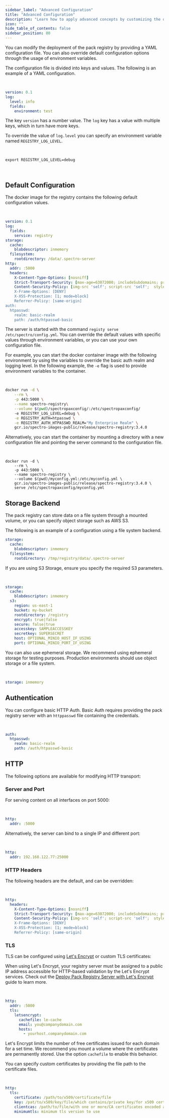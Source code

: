 ```yaml
---
sidebar_label: "Advanced Configuration"
title: "Advanced Configuration"
description: "Learn how to apply advanced concepts by customizing the deployments of the Packs registry."
icon: ""
hide_table_of_contents: false
sidebar_position: 80
---
```


You can modify the deployment of the pack registry by providing a YAML configuration file. You can also override default
configuration options through the usage of environment variables.

The configuration file is divided into keys and values. The following is an example of a YAML configuration.

<br />

```yaml
version: 0.1
log:
  level: info
  fields:
    environment: test
```

The key `version` has a number value. The `log` key has a value with multiple keys, which in turn have more keys.

To override the value of `log.level` you can specify an environment variable named `REGISTRY_LOG_LEVEL`.

<br />

```shell
export REGISTRY_LOG_LEVEL=debug
```

<br />

## Default Configuration

The docker image for the registry contains the following default configuration values.

<br />

```yaml
version: 0.1
log:
  fields:
    service: registry
storage:
  cache:
    blobdescriptor: inmemory
  filesystem:
    rootdirectory: /data/.spectro-server
http:
  addr: :5000
  headers:
    X-Content-Type-Options: [nosniff]
    Strict-Transport-Security: [max-age=63072000; includeSubdomains; preload]
    Content-Security-Policy: [img-src 'self'; script-src 'self';  style-src 'self]
    X-Frame-Options: [DENY]
    X-XSS-Protection: [1; mode=block]
    Referrer-Policy: [same-origin]
auth:
  htpasswd:
    realm: basic-realm
    path: /auth/htpasswd-basic
```

The server is started with the command `registy serve /etc/spectro/config.yml`. You can override the default values with
specific values through environment variables, or you can use your own configuration file.

For example, you can start the docker container image with the following environment by using the variables to override
the basic auth realm and logging level. In the following example, the `-e` flag is used to provide environment variables
to the container.

<br />

<!-- registry-reference-end -->

```bash
docker run -d \
    --rm \
    -p 443:5000 \
    --name spectro-registry\
    --volume $(pwd)/spectropaxconfig/:/etc/spectropaxconfig/
    -e REGISTRY_LOG_LEVEL=debug \
    -e REGISTRY_AUTH=htpasswd \
    -e REGISTRY_AUTH_HTPASSWD_REALM="My Enterprise Realm" \
    gcr.io/spectro-images-public/release/spectro-registry:3.4.0
```

Alternatively, you can start the container by mounting a directory with a new configuration file and pointing the server
command to the configuration file.

<br />

<!-- registry-reference-mid -->

```shell
docker run -d \
    --rm \
    -p 443:5000 \
    --name spectro-registry \
    --volume $(pwd)/myconfig.yml:/etc/myconfig.yml \
    gcr.io/spectro-images-public/release/spectro-registry:3.4.0 \
    serve /etc/spectropaxconfig/myconfig.yml
```

## Storage Backend

The pack registry can store data on a file system through a mounted volume, or you can specify object storage such as
AWS S3.

The following is an example of a configuration using a file system backend.

```yaml
storage:
  cache:
    blobdescriptor: inmemory
  filesystem:
    rootdirectory: /tmp/registry/data/.spectro-server
```

If you are using S3 Storage, ensure you specify the required S3 parameters.

<br />

```yaml
storage:
  cache:
    blobdescriptor: inmemory
  s3:
    region: us-east-1
    bucket: my-bucket
    rootdirectory: /registry
    encrypt: true|false
    secure: false|true
    accesskey: SAMPLEACCESSKEY
    secretkey: SUPERSECRET
    host: OPTIONAL_MINIO_HOST_IF_USING
    port: OPTIONAL_MINIO_PORT_IF_USING
```

You can also use ephemeral storage. We recommend using ephemeral storage for testing purposes. Production environments
should use object storage or a file system.

<br />

```yaml
storage: inmemory
```

## Authentication

You can configure basic HTTP Auth. Basic Auth requires providing the pack registry server with an `httppasswd` file
containing the credentials.

<br />

```yaml
auth:
  htpasswd:
    realm: basic-realm
    path: /auth/htpasswd-basic
```

## HTTP

The following options are available for modifying HTTP transport:

### Server and Port

For serving content on all interfaces on port 5000:

<br />

```yaml
http:
  addr: :5000
```

Alternatively, the server can bind to a single IP and different port:

<br />

```yaml
http:
  addr: 192.168.122.77:25000
```

### HTTP Headers

The following headers are the default, and can be overridden:

<br />

```yaml
http:
  headers:
    X-Content-Type-Options: [nosniff]
    Strict-Transport-Security: [max-age=63072000; includeSubdomains; preload]
    Content-Security-Policy: [img-src 'self'; script-src 'self';  style-src 'self]
    X-Frame-Options: [DENY]
    X-XSS-Protection: [1; mode=block]
    Referrer-Policy: [same-origin]
```

### TLS

TLS can be configured using [Let's Encrypt](https://letsencrypt.org) or custom TLS certificates:

When using Let's Encrypt, your registry server must be assigned to a public IP address accessible for HTTP-based
validation by the Let's Encrypt services. Check out the
[Deploy Pack Registry Server with Let's Encrypt](adding-a-custom-registry.md#deploy-pack-registry-server-with-lets-encrypt)
guide to learn more.

<br />

```yaml
http:
  addr: :5000
  tls:
    letsencrypt:
      cachefile: le-cache
      email: you@companydomain.com
      hosts:
        - yourhost.companydomain.com
```

Let's Encrypt limits the number of free certificates issued for each domain for a set time. We recommend you mount a
volume where the certificates are permanently stored. Use the option `cachefile` to enable this behavior.

You can specify custom certificates by providing the file path to the certificate files.

<br />

```yaml
http:
  tls:
    certificate: /path/to/x509/certificate/file
    key: /pat/to/x509/key/file/which contains/private key/for x509 certificate above
    clientcas: /path/to/file/with one or more/CA certificates encoded as PEM
    minimumtls: minimum tls version to use
```
